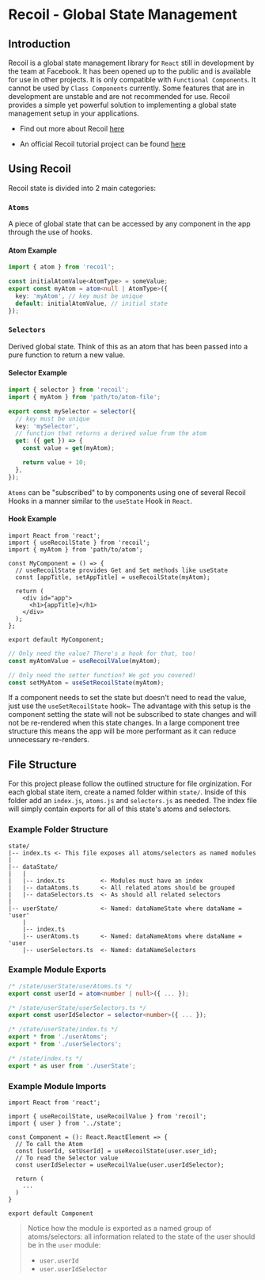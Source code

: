 # Recoil - Global State Management

## Introduction

Recoil is a global state management library for `React` still in development by the team at Facebook. It has been opened up to the public and is available for use in other projects. It is only compatible with `Functional Components`. It cannot be used by `Class Components` currently. Some features that are in development are unstable and are not recommended for use. Recoil provides a simple yet powerful solution to implementing a global state management setup in your applications.

- Find out more about Recoil [here](https://recoiljs.org/)

- An official Recoil tutorial project can be found [here](https://recoiljs.org/docs/basic-tutorial/intro)

## Using Recoil

Recoil state is divided into 2 main categories:

### `Atoms`

A piece of global state that can be accessed by any component in the app through the use of hooks.

#### Atom Example

```ts
import { atom } from 'recoil';

const initialAtomValue<AtomType> = someValue;
export const myAtom = atom<null | AtomType>({
  key: 'myAtom', // key must be unique
  default: initialAtomValue, // initial state
});
```

### `Selectors`

Derived global state. Think of this as an atom that has been passed into a pure function to return a new value.

#### Selector Example

```ts
import { selector } from 'recoil';
import { myAtom } from 'path/to/atom-file';

export const mySelector = selector({
  // key must be unique
  key: 'mySelector',
  // function that returns a derived value from the atom
  get: ({ get }) => {
    const value = get(myAtom);

    return value + 10;
  },
});
```

`Atoms` can be "subscribed" to by components using one of several Recoil Hooks in a manner similar to the `useState` Hook in `React`.

#### Hook Example

```tsx
import React from 'react';
import { useRecoilState } from 'recoil';
import { myAtom } from 'path/to/atom';

const MyComponent = () => {
  // useRecoilState provides Get and Set methods like useState
  const [appTitle, setAppTitle] = useRecoilState(myAtom);

  return (
    <div id="app">
      <h1>{appTitle}</h1>
    </div>
  );
};

export default MyComponent;
```

```ts
// Only need the value? There's a hook for that, too!
const myAtomValue = useRecoilValue(myAtom);

// Only need the setter function? We got you covered!
const setMyAtom = useSetRecoilState(myAtom);
```

If a component needs to set the state but doesn't need to read the value, just use the `useSetRecoilState` hook~ The advantage with this setup is the component setting the state will not be subscribed to state changes and will not be re-rendered when this state changes. In a large component tree structure this means the app will be more performant as it can reduce unnecessary re-renders.

## File Structure

For this project please follow the outlined structure for file orginization. For each global state item, create a named folder within `state/`. Inside of this folder add an `index.js`, `atoms.js` and `selectors.js` as needed. The index file will simply contain exports for all of this state's atoms and selectors.

### Example Folder Structure

```text
state/
|-- index.ts <- This file exposes all atoms/selectors as named modules
|
|-- dataState/
|   |
|   |-- index.ts          <- Modules must have an index
|   |-- dataAtoms.ts      <- All related atoms should be grouped
|   |-- dataSelectors.ts  <- As should all related selectors
|
|-- userState/            <- Named: dataNameState where dataName = 'user'
    |
    |-- index.ts
    |-- userAtoms.ts      <- Named: dataNameAtoms where dataName = 'user
    |-- userSelectors.ts  <- Named: dataNameSelectors
```

### Example Module Exports

```ts
/* /state/userState/userAtoms.ts */
export const userId = atom<number | null>({ ... });

/* /state/userState/userSelectors.ts */
export const userIdSelector = selector<number>({ ... });

/* /state/userState/index.ts */
export * from './userAtoms';
export * from './userSelectors';

/* /state/index.ts */
export * as user from './userState';
```

### Example Module Imports

```tsx
import React from 'react';

import { useRecoilState, useRecoilValue } from 'recoil';
import { user } from '../state';

const Component = (): React.ReactElement => {
  // To call the Atom
  const [userId, setUserId] = useRecoilState(user.user_id);
  // To read the Selector value
  const userIdSelector = useRecoilValue(user.userIdSelector);

  return (
    ...
  )
}

export default Component
```

> Notice how the module is exported as a named group of atoms/selectors: all information related to the state of the user should be in the `user` module:
>
> - `user.userId`
> - `user.userIdSelector`
